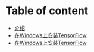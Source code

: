 # Table of content

* [介绍](introduction.md)
* [在Windows上安装TensorFlow](Tensorflowbycpu.md)
* [在Windows上安装TensorFlow](Tensorflowbycpu.md)